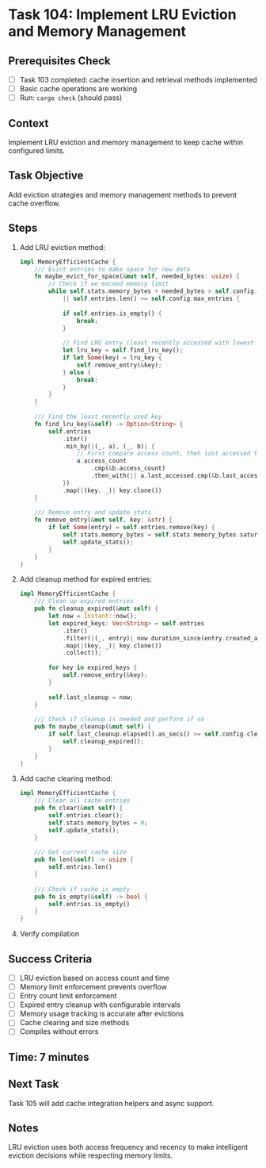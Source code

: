 # Task 104: Implement LRU Eviction and Memory Management

## Prerequisites Check
- [ ] Task 103 completed: cache insertion and retrieval methods implemented
- [ ] Basic cache operations are working
- [ ] Run: `cargo check` (should pass)

## Context
Implement LRU eviction and memory management to keep cache within configured limits.

## Task Objective
Add eviction strategies and memory management methods to prevent cache overflow.

## Steps
1. Add LRU eviction method:
   ```rust
   impl MemoryEfficientCache {
       /// Evict entries to make space for new data
       fn maybe_evict_for_space(&mut self, needed_bytes: usize) {
           // Check if we exceed memory limit
           while self.stats.memory_bytes + needed_bytes > self.config.max_memory_bytes 
               || self.entries.len() >= self.config.max_entries {
               
               if self.entries.is_empty() {
                   break;
               }
               
               // Find LRU entry (least recently accessed with lowest access count)
               let lru_key = self.find_lru_key();
               if let Some(key) = lru_key {
                   self.remove_entry(&key);
               } else {
                   break;
               }
           }
       }
       
       /// Find the least recently used key
       fn find_lru_key(&self) -> Option<String> {
           self.entries
               .iter()
               .min_by(|(_, a), (_, b)| {
                   // First compare access count, then last accessed time
                   a.access_count
                       .cmp(&b.access_count)
                       .then_with(|| a.last_accessed.cmp(&b.last_accessed))
               })
               .map(|(key, _)| key.clone())
       }
       
       /// Remove entry and update stats
       fn remove_entry(&mut self, key: &str) {
           if let Some(entry) = self.entries.remove(key) {
               self.stats.memory_bytes = self.stats.memory_bytes.saturating_sub(entry.size_bytes);
               self.update_stats();
           }
       }
   }
   ```
2. Add cleanup method for expired entries:
   ```rust
   impl MemoryEfficientCache {
       /// Clean up expired entries
       pub fn cleanup_expired(&mut self) {
           let now = Instant::now();
           let expired_keys: Vec<String> = self.entries
               .iter()
               .filter(|(_, entry)| now.duration_since(entry.created_at).as_secs() > entry.ttl)
               .map(|(key, _)| key.clone())
               .collect();
           
           for key in expired_keys {
               self.remove_entry(&key);
           }
           
           self.last_cleanup = now;
       }
       
       /// Check if cleanup is needed and perform if so
       pub fn maybe_cleanup(&mut self) {
           if self.last_cleanup.elapsed().as_secs() >= self.config.cleanup_interval {
               self.cleanup_expired();
           }
       }
   }
   ```
3. Add cache clearing method:
   ```rust
   impl MemoryEfficientCache {
       /// Clear all cache entries
       pub fn clear(&mut self) {
           self.entries.clear();
           self.stats.memory_bytes = 0;
           self.update_stats();
       }
       
       /// Get current cache size
       pub fn len(&self) -> usize {
           self.entries.len()
       }
       
       /// Check if cache is empty
       pub fn is_empty(&self) -> bool {
           self.entries.is_empty()
       }
   }
   ```
4. Verify compilation

## Success Criteria
- [ ] LRU eviction based on access count and time
- [ ] Memory limit enforcement prevents overflow
- [ ] Entry count limit enforcement
- [ ] Expired entry cleanup with configurable intervals
- [ ] Memory usage tracking is accurate after evictions
- [ ] Cache clearing and size methods
- [ ] Compiles without errors

## Time: 7 minutes

## Next Task
Task 105 will add cache integration helpers and async support.

## Notes
LRU eviction uses both access frequency and recency to make intelligent eviction decisions while respecting memory limits.